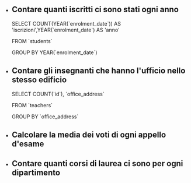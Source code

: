 - ## Contare quanti iscritti ci sono stati ogni anno

  SELECT COUNT(YEAR(\`enrolment_date\`)) AS 'iscrizioni',YEAR(\`enrolment_date`) AS 'anno'

  FROM \`students`

  GROUP BY YEAR(\`enrolment_date`)

- ## Contare gli insegnanti che hanno l'ufficio nello stesso edificio

  SELECT COUNT\(\`id\`), \`office_address`

  FROM \`teachers`

  GROUP BY \`office_address`

- ## Calcolare la media dei voti di ogni appello d'esame

- ## Contare quanti corsi di laurea ci sono per ogni dipartimento
